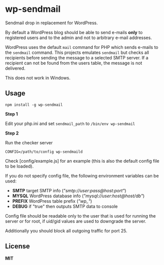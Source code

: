 # wp-sendmail

Sendmail drop in replacement for WordPress.

By default a WordPress blog should be able to send e-mails **only** to registered users and to the admin and not to arbitrary e-mail addresses.

WordPress uses the default `mail` command for PHP which sends e-mails to the `sendmail` command. This projects emulates `sendmail` but checks all recipients before sending the message to a selected SMTP server. If a recipient can not be found from the users table, the message is not delivered.

This does not work in Windows.

## Usage

```
npm install -g wp-sendmail
```

**Step 1**

Edit your php.ini and set `sendmail_path` to `/bin/env wp-sendmail`

**Step 2**

Run the checker server

`CONFIG=/path/to/config wp-sendmaild`

Check [config/example.js] for an example (this is also the default config file to be loaded).

If you do not specify config file, the following environment variables can be used:

  * **SMTP** target SMTP info (*"smtp://user:pass@host:port"*)
  * **MYSQL** WordPress database info (*"mysql://user:host@host/db"*)
  * **PREFIX** WordPress table prefix (*"wp_"*)
  * **DEBUG** if "true" then outputs SMTP data to console

Config file should be readable only to the user that is used for running the server or for root, if uid/gid values are used to downgrade the server.

Additionally you should block all outgoing traffic for port 25.

## License

**MIT**
